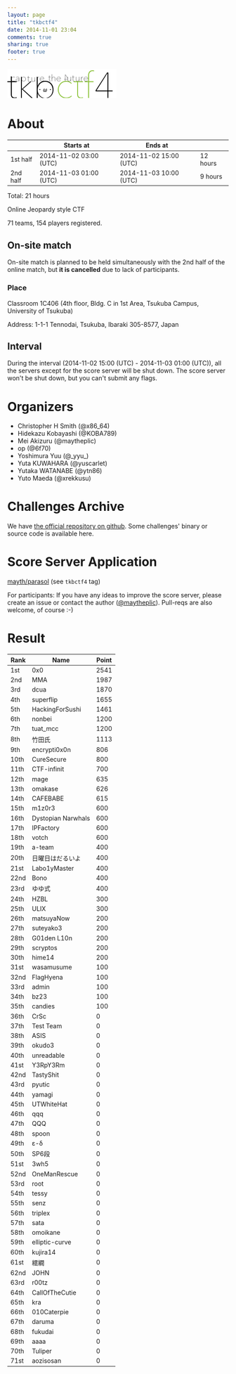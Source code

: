 ```yaml
---
layout: page
title: "tkbctf4"
date: 2014-11-01 23:04
comments: true
sharing: true
footer: true
---
```


![tkbctf4 logo](/images/4th_logo.png)

# About

|          | Starts at              | Ends at                |          |
|----------|------------------------|------------------------|----------|
| 1st half | 2014-11-02 03:00 (UTC) | 2014-11-02 15:00 (UTC) | 12 hours |
| 2nd half | 2014-11-03 01:00 (UTC) | 2014-11-03 10:00 (UTC) | 9 hours  |

Total: 21 hours

Online Jeopardy style CTF

71 teams, 154 players registered.

## On-site match

On-site match is planned to be held simultaneously with the 2nd half of the online match, but __it is cancelled__ due to lack of participants.

### Place
Classroom 1C406 (4th floor, Bldg. C in 1st Area, Tsukuba Campus, University of Tsukuba)

Address: 1-1-1 Tennodai, Tsukuba, Ibaraki 305-8577, Japan

## Interval

During the interval (2014-11-02 15:00 (UTC) - 2014-11-03 01:00 (UTC)), all the servers except for the score server will be shut down. The score server won't be shut down, but you can't submit any flags.

# Organizers

* Christopher H Smith (@x86\_64)
* Hidekazu Kobayashi (@KOBA789)
* Mei Akizuru (@maytheplic)
* op (@6f70)
* Yoshimura Yuu (@\_yyu\_)
* Yuta KUWAHARA (@yuscarlet)
* Yutaka WATANABE (@ytn86)
* Yuto Maeda (@xrekkusu)

# Challenges Archive

We have [the official repository on github](https://github.com/tkbctf/tkbctf4). Some challenges' binary or source code is available here.

# Score Server Application

[mayth/parasol](https://github.com/mayth/parasol) (see `tkbctf4` tag)

For participants: If you have any ideas to improve the score server, please create an issue or contact the author ([@maytheplic](https://twitter.com/maytheplic)). Pull-reqs are also welcome, of course :-)

# Result

| Rank | Name               | Point |
|------|--------------------|-------|
| 1st  | 0x0                | 2541  |
| 2nd  | MMA                | 1987  |
| 3rd  | dcua               | 1870  |
| 4th  | superflip          | 1655  |
| 5th  | HackingForSushi    | 1461  |
| 6th  | nonbei             | 1200  |
| 7th  | tuat\_mcc          | 1200  |
| 8th  | 竹田氏             | 1113  |
| 9th  | encrypti0x0n       | 806   |
| 10th | CureSecure         | 800   |
| 11th | CTF-infinit        | 700   |
| 12th | mage               | 635   |
| 13th | omakase            | 626   |
| 14th | CAFEBABE           | 615   |
| 15th | m1z0r3             | 600   |
| 16th | Dystopian Narwhals | 600   |
| 17th | IPFactory          | 600   |
| 18th | votch              | 600   |
| 19th | a-team             | 400   |
| 20th | 日曜日はだるいよ   | 400   |
| 21st | Labo1yMaster       | 400   |
| 22nd | Bono               | 400   |
| 23rd | ゆゆ式             | 400   |
| 24th | HZBL               | 300   |
| 25th | ULIX               | 300   |
| 26th | matsuyaNow         | 200   |
| 27th | suteyako3          | 200   |
| 28th | G01den L10n        | 200   |
| 29th | scryptos           | 200   |
| 30th | hime14             | 200   |
| 31st | wasamusume         | 100   |
| 32nd | FlagHyena          | 100   |
| 33rd | admin              | 100   |
| 34th | bz23               | 100   |
| 35th | candies            | 100   |
| 36th | CrSc               | 0     |
| 37th | Test Team          | 0     |
| 38th | ASIS               | 0     |
| 39th | okudo3             | 0     |
| 40th | unreadable         | 0     |
| 41st | Y3RpY3Rm           | 0     |
| 42nd | TastyShit          | 0     |
| 43rd | pyutic             | 0     |
| 44th | yamagi             | 0     |
| 45th | UTWhiteHat         | 0     |
| 46th | qqq                | 0     |
| 47th | QQQ                | 0     |
| 48th | spoon              | 0     |
| 49th | ε-δ                | 0     |
| 50th | SP6段              | 0     |
| 51st | 3wh5               | 0     |
| 52nd | OneManRescue       | 0     |
| 53rd | root               | 0     |
| 54th | tessy              | 0     |
| 55th | senz               | 0     |
| 56th | triplex            | 0     |
| 57th | sata               | 0     |
| 58th | omoikane           | 0     |
| 59th | elliptic-curve     | 0     |
| 60th | kujira14           | 0     |
| 61st | 繧繝               | 0     |
| 62nd | JOHN               | 0     |
| 63rd | r00tz              | 0     |
| 64th | CallOfTheCutie     | 0     |
| 65th | kra                | 0     |
| 66th | 010Caterpie        | 0     |
| 67th | daruma             | 0     |
| 68th | fukudai            | 0     |
| 69th | aaaa               | 0     |
| 70th | Tuliper            | 0     |
| 71st | aozisosan          | 0     |

